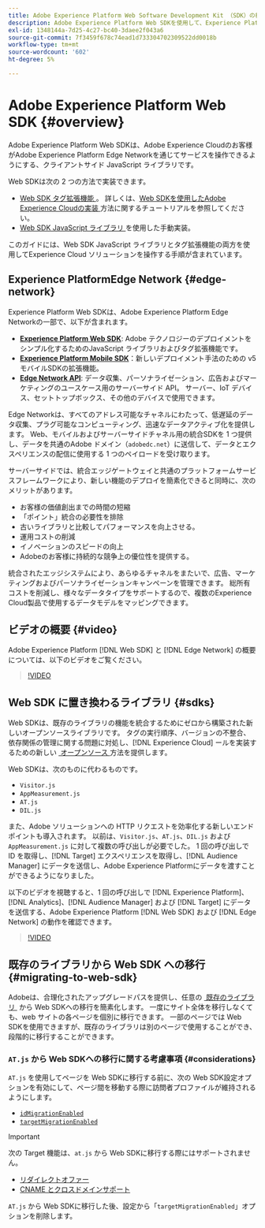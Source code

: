 ```yaml
---
title: Adobe Experience Platform Web Software Development Kit （SDK）の概要
description: Adobe Experience Platform Web SDKを使用して、Experience Platform機能を web サイトに統合する方法を説明します。
exl-id: 1348144a-7d25-4c27-bc40-3daee2f043a6
source-git-commit: 7f3459f678c74ead1d733304702309522dd0018b
workflow-type: tm+mt
source-wordcount: '602'
ht-degree: 5%

---
```


# Adobe Experience Platform Web SDK {#overview}

Adobe Experience Platform Web SDKは、Adobe Experience Cloudのお客様がAdobe Experience Platform Edge Networkを通じてサービスを操作できるようにする、クライアントサイド JavaScript ライブラリです。

Web SDKは次の 2 つの方法で実装できます。

* [Web SDK タグ拡張機能 &#x200B;](../tags/extensions/client/web-sdk/web-sdk-extension-configuration.md)。 詳しくは、[Web SDKを使用したAdobe Experience Cloudの実装 &#x200B;](https://experienceleague.adobe.com/docs/platform-learn/implement-web-sdk/overview.html?lang=ja) 方法に関するチュートリアルを参照してください。
* [Web SDK JavaScript ライブラリ &#x200B;](install/library.md) を使用した手動実装。

このガイドには、Web SDK JavaScript ライブラリとタグ拡張機能の両方を使用してExperience Cloud ソリューションを操作する手順が含まれています。

## Experience PlatformEdge Network {#edge-network}



Experience Platform Web SDKは、Adobe Experience Platform Edge Networkの一部で、以下が含まれます。

* **[Experience Platform Web SDK](#overview)**: Adobe テクノロジーのデプロイメントをシンプル化するためのJavaScript ライブラリおよびタグ拡張機能です。
* **[Experience Platform Mobile SDK](https://developer.adobe.com/client-sdks/home/)**：新しいデプロイメント手法のための v5 モバイルSDKの拡張機能。
* **[Edge Network API](https://developer.adobe.com/data-collection-apis/docs/api/)**: データ収集、パーソナライゼーション、広告およびマーケティングのユースケース用のサーバーサイド API。 サーバー、IoT デバイス、セットトップボックス、その他のデバイスで使用できます。

Edge Networkは、すべてのアドレス可能なチャネルにわたって、低遅延のデータ収集、プラグ可能なコンピューティング、迅速なデータアクティブ化を提供します。 Web、モバイルおよびサーバーサイドチャネル用の統合SDKを 1 つ提供し、データを共通のAdobe ドメイン（`adobedc.net`）に送信して、データとエクスペリエンスの配信に使用する 1 つのペイロードを受け取ります。

サーバーサイドでは、統合エッジゲートウェイと共通のプラットフォームサービスフレームワークにより、新しい機能のデプロイを簡素化できると同時に、次のメリットがあります。

* お客様の価値創出までの時間の短縮
* 「ポイント」統合の必要性を排除
* 古いライブラリと比較してパフォーマンスを向上させる。
* 運用コストの削減
* イノベーションのスピードの向上
* Adobeのお客様に持続的な競争上の優位性を提供する。

統合されたエッジシステムにより、あらゆるチャネルをまたいで、広告、マーケティングおよびパーソナライゼーションキャンペーンを管理できます。 総所有コストを削減し、様々なデータタイプをサポートするので、複数のExperience Cloud製品で使用するデータモデルをマッピングできます。

## ビデオの概要 {#video}

Adobe Experience Platform [!DNL Web SDK] と [!DNL Edge Network] の概要については、以下のビデオをご覧ください。

>[!VIDEO](https://video.tv.adobe.com/v/37263?quality=12&learn=on&captions=jpn)

## Web SDK に置き換わるライブラリ {#sdks}

Web SDKは、既存のライブラリの機能を統合するためにゼロから構築された新しいオープンソースライブラリです。 タグの実行順序、バージョンの不整合、依存関係の管理に関する問題に対処し、[!DNL Experience Cloud] ールを実装するための新しい [&#x200B; オープンソース &#x200B;](https://github.com/adobe/alloy) 方法を提供します。

Web SDKは、次のものに代わるものです。

* `Visitor.js`
* `AppMeasurement.js`
* `AT.js`
* `DIL.js`

また、Adobe ソリューションへの HTTP リクエストを効率化する新しいエンドポイントも導入されます。 以前は、`Visitor.js`、`AT.js`、`DIL.js` および `AppMeasurement.js` に対して複数の呼び出しが必要でした。 1 回の呼び出しで ID を取得し、[!DNL Target] エクスペリエンスを取得し、[!DNL Audience Manager] にデータを送信し、Adobe Experience Platformにデータを渡すことができるようになりました。

以下のビデオを視聴すると、1 回の呼び出しで [!DNL Experience Platform]、[!DNL Analytics]、[!DNL Audience Manager] および [!DNL Target] にデータを送信する、Adobe Experience Platform [!DNL Web SDK] および [!DNL Edge Network] の動作を確認できます。

>[!VIDEO](https://video.tv.adobe.com/v/3413667?captions=jpn)

## 既存のライブラリから Web SDK への移行 {#migrating-to-web-sdk}

Adobeは、合理化されたアップグレードパスを提供し、任意の [&#x200B; 既存のライブラリ &#x200B;](#sdks) から Web SDKへの移行を簡素化します。 一度にサイト全体を移行しなくても、web サイトの各ページを個別に移行できます。 一部のページでは Web SDKを使用できますが、既存のライブラリは別のページで使用することができ、段階的に移行することができます。

### `AT.js` から Web SDKへの移行に関する考慮事項 {#considerations}

`AT.js` を使用してページを Web SDKに移行する前に、次の Web SDK設定オプションを有効にして、ページ間を移動する際に訪問者プロファイルが維持されるようにします。

* [`idMigrationEnabled`](/help/web-sdk/commands/configure/idmigrationenabled.md)
* [`targetMigrationEnabled`](/help/web-sdk/commands/configure/targetmigrationenabled.md)

>[!IMPORTANT]
>
>次の Target 機能は、`at.js` から Web SDKに移行する際にはサポートされません。
>
>* [リダイレクトオファー](https://experienceleague.adobe.com/docs/target/using/experiences/offers/offer-redirect.html?lang=ja)
>* [CNAME とクロスドメインサポート](https://experienceleague.adobe.com/docs/target-dev/developer/client-side/at-js-implementation/atjs-cookies.html?lang=ja)

`AT.js` から Web SDKに移行した後、設定から「`targetMigrationEnabled`」オプションを削除します。
